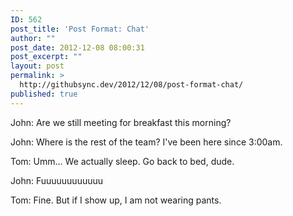 ```yaml
---
ID: 562
post_title: 'Post Format: Chat'
author: ""
post_date: 2012-12-08 08:00:31
post_excerpt: ""
layout: post
permalink: >
  http://githubsync.dev/2012/12/08/post-format-chat/
published: true
---
```

John: Are we still meeting for breakfast this morning?

John: Where is the rest of the team? I've been here since 3:00am.

Tom: Umm... We actually sleep. Go back to bed, dude.

John: Fuuuuuuuuuuuu

Tom: Fine. But if I show up, I am not wearing pants.